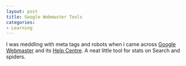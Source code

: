 ```yaml
---
layout: post
title: Google Webmaster Tools
categories:
- Learning
---
```



I was meddling with meta tags and robots when i came across [Google Webmaster](http://www.google.com/webmasters/) and its [Help Centre](http://www.google.com/support/webmasters/?hl=en). A neat little tool for stats on Search and spiders.
